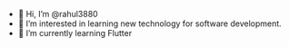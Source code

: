 - 👋 Hi, I’m @rahul3880
- 👀 I’m interested in learning new technology for software development.
- 🌱 I’m currently learning Flutter

<!---
rahul3880/rahul3880 is a ✨ special ✨ repository because its `README.md` (this file) appears on your GitHub profile.
You can click the Preview link to take a look at your changes.
--->
